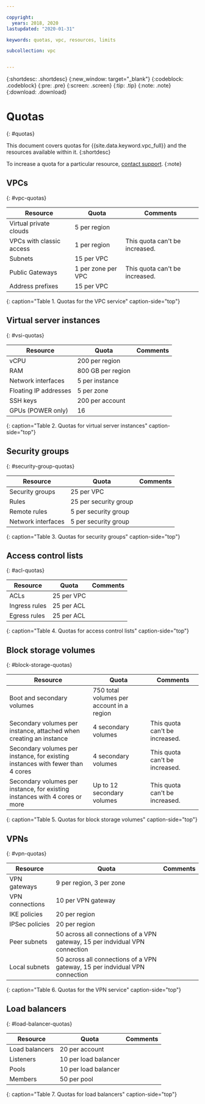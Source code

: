 ```yaml
---

copyright:
  years: 2018, 2020
lastupdated: "2020-01-31"

keywords: quotas, vpc, resources, limits

subcollection: vpc


---
```


{:shortdesc: .shortdesc}
{:new_window: target="_blank"}
{:codeblock: .codeblock}
{:pre: .pre}
{:screen: .screen}
{:tip: .tip}
{:note: .note}
{:download: .download}

# Quotas
{: #quotas}

This document covers quotas for {{site.data.keyword.vpc_full}} and the resources available within it. 
{:shortdesc}

To increase a quota for a particular resource, [contact support](/docs/get-support?topic=get-support-getting-customer-support). 
{:note}

## VPCs
{: #vpc-quotas}

|   Resource     | Quota | Comments |
| ------- | ------ | ------- |
| Virtual private clouds | 5 per region|    |
| VPCs with classic access | 1 per region| This quota can't be increased.  |
| Subnets | 15 per VPC |  |
| Public Gateways | 1 per zone per VPC | This quota can't be increased.  |
| Address prefixes | 15 per VPC |  |
{: caption="Table 1. Quotas for the VPC service" caption-side="top"}

## Virtual server instances
{: #vsi-quotas}

|   Resource     | Quota | Comments |
| ------- | ------ | ----- |
| vCPU |  200 per region  |   |
| RAM | 800 GB per region |   |
| Network interfaces | 5 per instance |   |
| Floating IP addresses | 5 per zone |   |
| SSH keys | 200 per account |   |
| GPUs (POWER only) | 16 |   |
{: caption="Table 2. Quotas for virtual server instances" caption-side="top"}


## Security groups
{: #security-group-quotas}

|Resource|Quota|  Comments |
|--------|-----| ----- |
|Security groups|25 per VPC|  |
|Rules|25 per security group|   |
|Remote rules|5 per security group|  |
|Network interfaces|5 per security group|    |
{: caption="Table 3. Quotas for security groups" caption-side="top"}

## Access control lists
{: #acl-quotas}

|Resource|Quota| Comments |
|--------|-----| ----- |
|ACLs| 25 per VPC |  |
|Ingress rules|25 per ACL |  |
|Egress rules |25 per ACL |  |
{: caption="Table 4. Quotas for access control lists" caption-side="top"}

## Block storage volumes
{: #block-storage-quotas}

|Resource|Quota| Comments |
|--------|-----| ----- |
| Boot and secondary volumes | 750 total volumes per account in a region |  |
| Secondary volumes per instance, attached when creating an instance |  4 secondary volumes |  This quota can't be increased. |
| Secondary volumes per instance, for existing instances with fewer than 4 cores | 4 secondary volumes | This quota can't be increased.  |
| Secondary volumes per instance, for existing instances with 4 cores or more | Up to 12 secondary volumes | This quota can't be increased.  |
{: caption="Table 5. Quotas for block storage volumes" caption-side="top"}

## VPNs
{: #vpn-quotas}

|Resource|Quota| Comments |
|--------|-----| ----- |
| VPN gateways| 9 per region, 3 per zone |  |
| VPN connections | 10 per VPN gateway |  |
| IKE policies | 20 per region |  |
| IPSec policies | 20 per region |  |
| Peer subnets | 50 across all connections of a VPN gateway, 15 per indvidual VPN connection |  |
| Local subnets | 50 across all connections of a VPN gateway, 15 per indvidual VPN connection |  |
{: caption="Table 6. Quotas for the VPN service" caption-side="top"}

## Load balancers
{: #load-balancer-quotas}


|Resource|Quota| Comments |
|--------|-----| ----- |
| Load balancers | 20 per account |  |
| Listeners | 10 per load balancer |  |
| Pools | 10 per load balancer |  |
| Members | 50 per pool | |
{: caption="Table 7. Quotas for load balancers" caption-side="top"}
